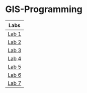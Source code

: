 # GIS-Programming
|Labs            |
|:--------------:|
|[Lab 1](Lab1/README.md)|
|[Lab 2](Lab%202/README.md)|
|[Lab 3](Lab%203/README.md)|
|[Lab 4](Lab%204/README.md)|
|[Lab 5](Lab&205/README.md)|
|[Lab 6](Lab6/README.md)|
|[Lab 7](Lab7/README.md)|
